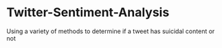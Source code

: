 # Twitter-Sentiment-Analysis
Using a variety of methods to determine if a tweet has suicidal content or not
